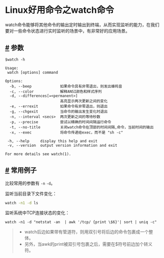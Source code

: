 # Linux好用命令之watch命令

watch命令能够将其他命令的输出定时输出到终端，从而实现监听的能力，在我们要对一些命令状态进行实时监听的场景中，有非常好的应用场景。

## [#](https://wiki.eryajf.net/pages/5279.html#%E5%8F%82%E6%95%B0) 参数

```
$watch -h

Usage:
 watch [options] command

Options:
  -b, --beep             如果命令具有非零退出，则发出蜂鸣音
  -c, --color            解释ANSI颜色和样式序列
  -d, --differences[=<permanent>]
                         高亮显示两次更新之间的变化
  -e, --errexit          如果命令有非零退出，则退出
  -g, --chgexit          当命令的输出发生变化时退出
  -n, --interval <secs>  两次更新之间的等待秒数
  -p, --precise          尝试以精确的时间间隔运行命令
  -t, --no-title         关闭watch命令在顶部的时间间隔,命令，当前时间的输出
  -x, --exec             将命令传递给exec，而不是 "sh -c"

 -h, --help     display this help and exit
 -v, --version  output version information and exit

For more details see watch(1).
```

## [#](https://wiki.eryajf.net/pages/5279.html#%E5%B8%B8%E7%94%A8%E4%BE%8B%E5%AD%90) 常用例子

比较常用的参数有 `-n`​ `-d`​。

监听当前目录下文件变化：

```bash
watch -n1 -d ls
```

监听系统中TCP连接状态的变化：

```
watch -n1 -d "netstat -an  | awk '/tcp/ {print \$6}'| sort | uniq -c"
```

> * watch后边如果带有管道符，则用双引号将后边的命令包裹成一个整体。
> * 另外，当awk的print被双引号包裹之后，需要在$符号前边加个转义符。

​​

‍
